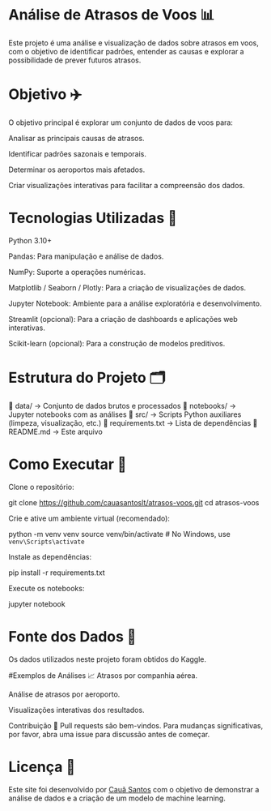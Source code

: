 # Análise de Atrasos de Voos 📊
Este projeto é uma análise e visualização de dados sobre atrasos em voos, com o objetivo de identificar padrões, entender as causas e explorar a possibilidade de prever futuros atrasos.

# Objetivo ✈️
O objetivo principal é explorar um conjunto de dados de voos para:

Analisar as principais causas de atrasos.

Identificar padrões sazonais e temporais.

Determinar os aeroportos mais afetados.

Criar visualizações interativas para facilitar a compreensão dos dados.

# Tecnologias Utilizadas 🧰
Python 3.10+

Pandas: Para manipulação e análise de dados.

NumPy: Suporte a operações numéricas.

Matplotlib / Seaborn / Plotly: Para a criação de visualizações de dados.

Jupyter Notebook: Ambiente para a análise exploratória e desenvolvimento.

Streamlit (opcional): Para a criação de dashboards e aplicações web interativas.

Scikit-learn (opcional): Para a construção de modelos preditivos.

# Estrutura do Projeto 🗂️
📁 data/              → Conjunto de dados brutos e processados
📁 notebooks/         → Jupyter notebooks com as análises
📁 src/               → Scripts Python auxiliares (limpeza, visualização, etc.)
📄 requirements.txt   → Lista de dependências
📄 README.md          → Este arquivo

# Como Executar 🚀
Clone o repositório:

git clone https://github.com/cauasantoslt/atrasos-voos.git
cd atrasos-voos

Crie e ative um ambiente virtual (recomendado):

python -m venv venv
source venv/bin/activate  # No Windows, use `venv\Scripts\activate`

Instale as dependências:

pip install -r requirements.txt

Execute os notebooks:

jupyter notebook

# Fonte dos Dados 📁
Os dados utilizados neste projeto foram obtidos do Kaggle.

#Exemplos de Análises 📈
Atrasos por companhia aérea.

Análise de atrasos por aeroporto.

Visualizações interativas dos resultados.

Contribuição 🤝
Pull requests são bem-vindos. Para mudanças significativas, por favor, abra uma issue para discussão antes de começar.

# Licença 📝
Este site foi desenvolvido por <a href="https://github.com/cauasantoslt" target="_blank">Cauã Santos</a> com o objetivo de demonstrar a análise de dados e a criação de um modelo de machine learning.
